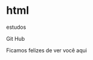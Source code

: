 # html
 estudos

<a herf="https://gabcebolhinha.github.io/html-estudos/">Git Hub</a>

<p>Ficamos felizes de ver você aqui</p>